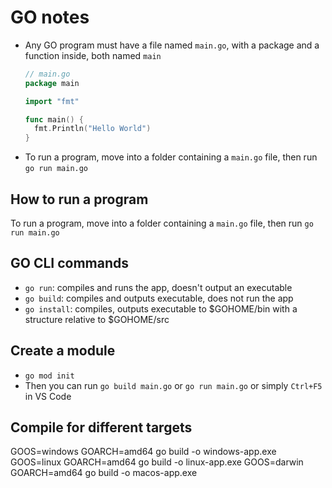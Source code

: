 # GO notes

- Any GO program must have a file named `main.go`, with a package and a function inside, both named `main`
  ```go
  // main.go
  package main

  import "fmt"

  func main() {
    fmt.Println("Hello World")
  }

  ```
- To run a program, move into a folder containing a `main.go` file, then run `go run main.go`

## How to run a program
To run a program, move into a folder containing a `main.go` file, then run `go run main.go`

## GO CLI commands
- `go run`: compiles and runs the app, doesn't output an executable
- `go build`: compiles and outputs executable, does not run the app
- `go install`: compiles, outputs executable to $GOHOME/bin with a structure relative to $GOHOME/src

## Create a module
- `go mod init`
- Then you can run `go build main.go` or `go run main.go` or simply `Ctrl+F5` in VS Code

## Compile for different targets
GOOS=windows GOARCH=amd64 go build -o windows-app.exe
GOOS=linux GOARCH=amd64 go build -o linux-app.exe
GOOS=darwin GOARCH=amd64 go build -o macos-app.exe

